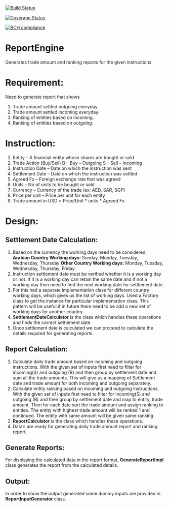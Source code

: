[![Build Status](https://travis-ci.org/pinkybalan/ReportEngine.svg?branch=master)](https://travis-ci.org/pinkybalan/ReportEngine)

[![Coverage Status](https://coveralls.io/repos/github/pinkybalan/ReportEngine/badge.svg?branch=master&v=1.0)](https://coveralls.io/github/pinkybalan/ReportEngine?branch=master)

[![BCH compliance](https://bettercodehub.com/edge/badge/pinkybalan/ReportEngine?branch=master)](https://bettercodehub.com/)

# ReportEngine
Generates trade amount and ranking reports for the given instructions.

# Requirement:

Need to generate report that shows
1.	Trade amount settled outgoing everyday.
2.	Trade amount settled incoming everyday.
3.	Ranking of entities based on incoming.
4.	Ranking of entities based on outgoing.

# Instruction:
1.	Entity – A financial entity whose shares are bought or sold
2.	Trade Action (Buy/Sell) 
  	B – Buy – Outgoing
    S – Sell – Incoming
3.	Instruction Date – Date on which the instruction was sent
4.	Settlement Date – Date on which the instruction was settled
5.	Agreed Fx – Foreign exchange rate that was agreed
6.	Units – No of units to be bought or sold 
7.	Currency –  Currency of the trade (ex: AED, SAR, SGP)
8.	Price per unit – Price per unit for each entity
9.	Trade amount in USD = Price/Unit * units * Agreed Fx

# Design:

## Settlement Date Calculation:
1.	Based on the currency the working days need to be considered.               
**Arabian Country Working days:**
Sunday, Monday, Tuesday, Wednesday, Thursday
**Other Country Working days:**
Monday, Tuesday, Wednesday, Thursday, Friday
2.	Instruction settlement date must be verified whether it is a working day or not. If it is a working day can retain the same date and if not a working day then need to find the next working date for settlement date.
3.	For this had a separate implementation class for different country working days, which gives us the list of working days. Used a Factory class to get the instance for particular implementation class. This pattern will be useful if in future there need to be add a new set of working days for another country. 
4.	**SettlementDateCalculator** is the class which handles these operations and finds the correct settlement date.
5.	Once settlement date is calculated we can proceed to calculate the details required for generating reports.

## Report Calculation:
1.	Calculate daily trade amount based on incoming and outgoing instructions.
With the given set of inputs first need to filter for incoming(S) and    outgoing (B) and then group by settlement date and sum all the trade amounts. This will give us a mapping of Settlement date and trade amount for both incoming and outgoing separately.
2.	Calculate entity ranking based on incoming and outgoing instructions.
With the given set of inputs first need to filter for incoming(S) and outgoing (B) and then group by settlement date and map to entity, trade amount. Then for each date sort the trade amount and assign ranking to entities. The entity with highest trade amount will be ranked 1 and continued. The entity with same amount will be given same ranking.  
3.	**ReportCalculator** is the class which handles these operations.
4.	Data’s are ready for generating daily trade amount report and ranking report.

## Generate Reports:
For displaying the calculated data in the report format, **GenerateReportImpl** class generates the report from the calculated details.

## Output:
In order to show the output generated some dummy inputs are provided in **ReportInputGenerator** class.
